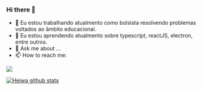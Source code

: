 ### Hi there 👋

- 🔭 Eu estou trabalhando atualmento como bolsista resolvendo problemas voltados ao âmbito educacional.
- 🌱 Eu estou aprendendo atualmento sobre typescript, reactJS, electron, entre outros.
- 💬 Ask me about ...
- 📫 How to reach me: </br>

<a target="_blank" href="https://www.linkedin.com/in/gabriel-paz-120ab1198/">
  <img src="https://img.icons8.com/doodle/48/000000/linkedin--v2.png"/>
</a>
 
[![Heiwa github stats](https://github-readme-stats.vercel.app/api?username=gabrielheiwa&show_icons=true)](https://github.com/windard)
